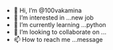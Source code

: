 - 👋 Hi, I’m @100vakamina
- 👀 I’m interested in ...new job
- 🌱 I’m currently learning ...python
- 💞️ I’m looking to collaborate on ...
- 📫 How to reach me ...message

<!---
100vakamina/100vakamina is a ✨ special ✨ repository because its `README.md` (this file) appears on your GitHub profile.
You can click the Preview link to take a look at your changes.
--->
